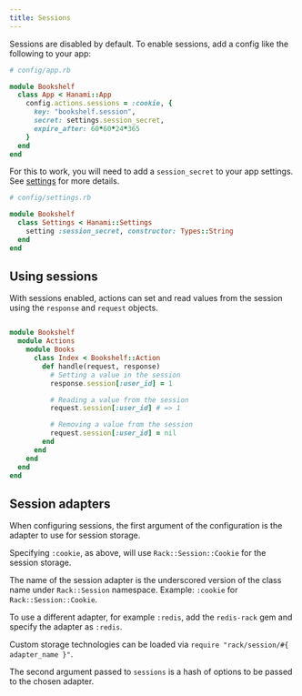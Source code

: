 ```yaml
---
title: Sessions
---
```


Sessions are disabled by default. To enable sessions, add a config like the following to your app:

```ruby
# config/app.rb

module Bookshelf
  class App < Hanami::App
    config.actions.sessions = :cookie, {
      key: "bookshelf.session",
      secret: settings.session_secret,
      expire_after: 60*60*24*365
    }
  end
end
```

For this to work, you will need to add a `session_secret` to your app settings. See [settings](//guide/app/settings) for more details.

```ruby
# config/settings.rb

module Bookshelf
  class Settings < Hanami::Settings
    setting :session_secret, constructor: Types::String
  end
end
```
## Using sessions

With sessions enabled, actions can set and read values from the session using the `response` and `request` objects.

```ruby

module Bookshelf
  module Actions
    module Books
      class Index < Bookshelf::Action
        def handle(request, response)
          # Setting a value in the session
          response.session[:user_id] = 1

          # Reading a value from the session
          request.session[:user_id] # => 1

          # Removing a value from the session
          request.session[:user_id] = nil
        end
      end
    end
  end
end
```

## Session adapters

When configuring sessions, the first argument of the configuration is the adapter to use for session storage.

Specifying `:cookie`, as above, will use `Rack::Session::Cookie` for the session storage.


<p class="convention">
The name of the session adapter is the underscored version of the class name under <code>Rack::Session</code> namespace.
Example: <code>:cookie</code> for <code>Rack::Session::Cookie</code>.
</p>

To use a different adapter, for example `:redis`, add the `redis-rack` gem and specify the adapter as `:redis`.

<p class="convention">
Custom storage technologies can be loaded via <code>require "rack/session/#{ adapter_name }"</code>.
</p>

The second argument passed to `sessions` is a hash of options to be passed to the chosen adapter.
